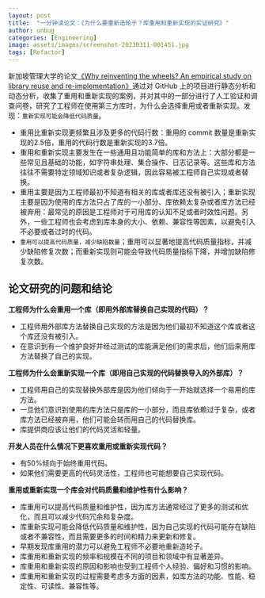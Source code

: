 ```yaml
---
layout: post
title:  "一分钟读论文：《为什么要重新造轮子？库重用和重新实现的实证研究》"
author: unbug
categories: [Engineering]
image: assets/images/screenshot-20230311-001451.jpg
tags: [Refactor]
---
```

新加坡管理大学的论文[《Why reinventing the wheels? An empirical study on library reuse and re-implementation》][paper1-url]通过对 GitHub 上的项目进行静态分析和动态分析，收集了重用和重新实现的案例，并对其中的一部分进行了人工验证和调查问卷，研究了工程师在使用第三方库时，为什么会选择重用或者重新实现。发现：`重新实现可能会降低代码质量`。

- 重用比重新实现更频繁且涉及更多的代码行数：重用的 commit 数量是重新实现的2.5倍，重用的代码行数是重新实现的3.7倍。
- 重用和重新实现主要发生在一些通用且功能简单的库和方法上：大部分都是一些常见且基础的功能，如字符串处理、集合操作、日志记录等。这些库和方法往往不需要特定领域知识或者复杂逻辑，因此容易被工程师自己实现或者替换。
- 重用主要是因为工程师最初不知道有相关的库或者库还没有被引入；重新实现主要是因为使用的库方法只占了库的一小部分、库依赖太复杂或者库方法已经被弃用：最常见的原因是工程师对于可用库的认知不足或者时效性问题。另外，一些工程师也会考虑到库本身的大小、依赖、兼容性等因素，以避免引入不必要或者过时的代码。
- `重用可以提高代码质量，减少缺陷数量`；重用可以显著地提高代码质量指标，并减少缺陷修复次数；而重新实现则可能会导致代码质量指标下降，并增加缺陷修复次数。

## 论文研究的问题和结论

**工程师为什么会重用一个库（即用外部库替换自己实现的代码）？**
- 工程师用外部库方法替换自己实现的方法是因为他们最初不知道这个库或者这个库还没有被引入。
- 在意识到有一个维护良好并经过测试的库能满足他们的需求后，他们后来用库方法替换了自己的实现。

**工程师为什么会重新实现一个库（即用自己实现的代码替换导入的外部库）？**
- 工程师用自己的实现替换外部库是因为他们倾向于一开始就选择一个易用的库方法。
- 一旦他们意识到使用的库方法只是库的一小部分，而且库依赖过于复杂，或者库方法已经被弃用，他们可能会转而用自己的代码替换库。
- 库提供商应该让他们的代码灵活和轻量。

**开发人员在什么情况下更喜欢重用或重新实现代码？**
- 有50%倾向于始终重用代码。
- 如果他们需要更高的代码灵活性，工程师也可能想要自己实现代码。

**重用或重新实现一个库会对代码质量和维护性有什么影响？**
- 库重用可以提高代码质量和维护性，因为库方法通常经过了更多的测试和优化，而且可以减少代码冗余和复杂度。
- 库重新实现可能会降低代码质量和维护性，因为自己实现的代码可能存在缺陷或者不兼容性，而且需要更多的时间和精力来更新和修复。
- 早期发现库重用的潜力可以避免工程师不必要地重新造轮子。
- 库重用和重新实现的频率和规模在不同的项目和领域中有显著差异。
- 库重用和重新实现的原因和影响也受到工程师个人经验、偏好和习惯的影响。
- 库重用和重新实现的过程需要考虑多方面的因素，如库方法的功能、性能、稳定性、可读性、兼容性等。



[paper1-url]: https://ink.library.smu.edu.sg/cgi/viewcontent.cgi?article=5503&context=sis_research